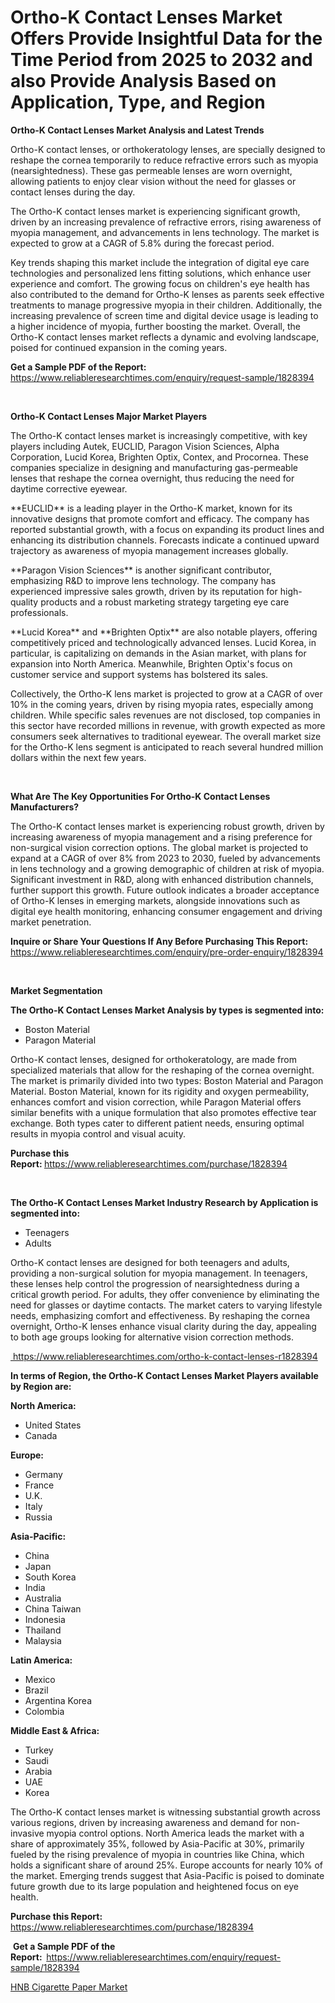 <p><h1>Ortho-K Contact Lenses Market Offers Provide Insightful Data for the Time Period from 2025 to 2032 and also Provide Analysis Based on Application, Type, and Region</h1></p><p><strong>Ortho-K Contact Lenses Market Analysis and Latest Trends</strong></p>
<p><p>Ortho-K contact lenses, or orthokeratology lenses, are specially designed to reshape the cornea temporarily to reduce refractive errors such as myopia (nearsightedness). These gas permeable lenses are worn overnight, allowing patients to enjoy clear vision without the need for glasses or contact lenses during the day. </p><p>The Ortho-K contact lenses market is experiencing significant growth, driven by an increasing prevalence of refractive errors, rising awareness of myopia management, and advancements in lens technology. The market is expected to grow at a CAGR of 5.8% during the forecast period. </p><p>Key trends shaping this market include the integration of digital eye care technologies and personalized lens fitting solutions, which enhance user experience and comfort. The growing focus on children's eye health has also contributed to the demand for Ortho-K lenses as parents seek effective treatments to manage progressive myopia in their children. Additionally, the increasing prevalence of screen time and digital device usage is leading to a higher incidence of myopia, further boosting the market. Overall, the Ortho-K contact lenses market reflects a dynamic and evolving landscape, poised for continued expansion in the coming years.</p></p>
<p><strong>Get a Sample PDF of the Report:&nbsp;</strong> <a href="https://www.reliableresearchtimes.com/enquiry/request-sample/1828394?utm_campaign=2203&utm_medium=2&utm_source=Github&utm_content=ia&utm_term=05042025&utm_id=ortho-k-contact-lenses">https://www.reliableresearchtimes.com/enquiry/request-sample/1828394</a></p>
<p>&nbsp;</p>
<p><strong>Ortho-K Contact Lenses Major Market Players</strong></p>
<p><p>The Ortho-K contact lenses market is increasingly competitive, with key players including Autek, EUCLID, Paragon Vision Sciences, Alpha Corporation, Lucid Korea, Brighten Optix, Contex, and Procornea. These companies specialize in designing and manufacturing gas-permeable lenses that reshape the cornea overnight, thus reducing the need for daytime corrective eyewear.</p><p>**EUCLID** is a leading player in the Ortho-K market, known for its innovative designs that promote comfort and efficacy. The company has reported substantial growth, with a focus on expanding its product lines and enhancing its distribution channels. Forecasts indicate a continued upward trajectory as awareness of myopia management increases globally.</p><p>**Paragon Vision Sciences** is another significant contributor, emphasizing R&D to improve lens technology. The company has experienced impressive sales growth, driven by its reputation for high-quality products and a robust marketing strategy targeting eye care professionals.</p><p>**Lucid Korea** and **Brighten Optix** are also notable players, offering competitively priced and technologically advanced lenses. Lucid Korea, in particular, is capitalizing on demands in the Asian market, with plans for expansion into North America. Meanwhile, Brighten Optix's focus on customer service and support systems has bolstered its sales.</p><p>Collectively, the Ortho-K lens market is projected to grow at a CAGR of over 10% in the coming years, driven by rising myopia rates, especially among children. While specific sales revenues are not disclosed, top companies in this sector have recorded millions in revenue, with growth expected as more consumers seek alternatives to traditional eyewear. The overall market size for the Ortho-K lens segment is anticipated to reach several hundred million dollars within the next few years.</p></p>
<p>&nbsp;</p>
<p><strong>What Are The Key Opportunities For Ortho-K Contact Lenses Manufacturers?</strong></p>
<p><p>The Ortho-K contact lenses market is experiencing robust growth, driven by increasing awareness of myopia management and a rising preference for non-surgical vision correction options. The global market is projected to expand at a CAGR of over 8% from 2023 to 2030, fueled by advancements in lens technology and a growing demographic of children at risk of myopia. Significant investment in R&D, along with enhanced distribution channels, further support this growth. Future outlook indicates a broader acceptance of Ortho-K lenses in emerging markets, alongside innovations such as digital eye health monitoring, enhancing consumer engagement and driving market penetration.</p></p>
<p><strong>Inquire or Share Your Questions If Any Before Purchasing This Report:</strong> <a href="https://www.reliableresearchtimes.com/enquiry/pre-order-enquiry/1828394?utm_campaign=2203&utm_medium=2&utm_source=Github&utm_content=ia&utm_term=05042025&utm_id=ortho-k-contact-lenses">https://www.reliableresearchtimes.com/enquiry/pre-order-enquiry/1828394</a></p>
<p>&nbsp;</p>
<p><strong>Market Segmentation</strong></p>
<p><strong>The Ortho-K Contact Lenses Market Analysis by types is segmented into:</strong></p>
<p><ul><li>Boston Material</li><li>Paragon Material</li></ul></p>
<p><p>Ortho-K contact lenses, designed for orthokeratology, are made from specialized materials that allow for the reshaping of the cornea overnight. The market is primarily divided into two types: Boston Material and Paragon Material. Boston Material, known for its rigidity and oxygen permeability, enhances comfort and vision correction, while Paragon Material offers similar benefits with a unique formulation that also promotes effective tear exchange. Both types cater to different patient needs, ensuring optimal results in myopia control and visual acuity.</p></p>
<p><strong>Purchase this Report:&nbsp;</strong><a href="https://www.reliableresearchtimes.com/purchase/1828394?utm_campaign=2203&utm_medium=2&utm_source=Github&utm_content=ia&utm_term=05042025&utm_id=ortho-k-contact-lenses">https://www.reliableresearchtimes.com/purchase/1828394</a></p>
<p>&nbsp;</p>
<p><strong>The Ortho-K Contact Lenses Market Industry Research by Application is segmented into:</strong></p>
<p><ul><li>Teenagers</li><li>Adults</li></ul></p>
<p><p>Ortho-K contact lenses are designed for both teenagers and adults, providing a non-surgical solution for myopia management. In teenagers, these lenses help control the progression of nearsightedness during a critical growth period. For adults, they offer convenience by eliminating the need for glasses or daytime contacts. The market caters to varying lifestyle needs, emphasizing comfort and effectiveness. By reshaping the cornea overnight, Ortho-K lenses enhance visual clarity during the day, appealing to both age groups looking for alternative vision correction methods.</p></p>
<p><a href="https://www.reliableresearchtimes.com/ortho-k-contact-lenses-r1828394?utm_campaign=2203&utm_medium=2&utm_source=Github&utm_content=ia&utm_term=05042025&utm_id=ortho-k-contact-lenses">&nbsp;https://www.reliableresearchtimes.com/ortho-k-contact-lenses-r1828394</a></p>
<p><strong>In terms of Region, the Ortho-K Contact Lenses Market Players available by Region are:</strong></p>
<p>
    <p> <strong> North America: </strong>
        <ul>
            <li>United States</li>
            <li>Canada</li>
        </ul>
        </p> 
    <p> <strong> Europe: </strong>
        <ul>
            <li>Germany</li>
            <li>France</li>
            <li>U.K.</li>
            <li>Italy</li>
            <li>Russia</li>
        </ul>
        </p> 
    <p> <strong> Asia-Pacific: </strong>
        <ul>
            <li>China</li>
            <li>Japan</li>
            <li>South Korea</li>
            <li>India</li>
            <li>Australia</li>
            <li>China Taiwan</li>
            <li>Indonesia</li>
            <li>Thailand</li>
            <li>Malaysia</li>
        </ul>
        </p> 
    <p> <strong> Latin America: </strong>
        <ul>
            <li>Mexico</li>
            <li>Brazil</li>
            <li>Argentina Korea</li>
            <li>Colombia</li>
        </ul>
        </p> 
    <p> <strong> Middle East & Africa: </strong>
        <ul>
            <li>Turkey</li>
            <li>Saudi</li>
            <li>Arabia</li>
            <li>UAE</li>
            <li>Korea</li>
        </ul>
    </p>
    </p>
<p><p>The Ortho-K contact lenses market is witnessing substantial growth across various regions, driven by increasing awareness and demand for non-invasive myopia control options. North America leads the market with a share of approximately 35%, followed by Asia-Pacific at 30%, primarily fueled by the rising prevalence of myopia in countries like China, which holds a significant share of around 25%. Europe accounts for nearly 10% of the market. Emerging trends suggest that Asia-Pacific is poised to dominate future growth due to its large population and heightened focus on eye health.</p></p>
<p><strong>Purchase this Report: </strong><a href="https://www.reliableresearchtimes.com/purchase/1828394?utm_campaign=2203&utm_medium=2&utm_source=Github&utm_content=ia&utm_term=05042025&utm_id=ortho-k-contact-lenses">https://www.reliableresearchtimes.com/purchase/1828394</a></p>
<p>&nbsp;<strong>Get a Sample PDF of the Report:&nbsp;&nbsp;</strong><a href="https://www.reliableresearchtimes.com/enquiry/request-sample/1828394?utm_campaign=2203&utm_medium=2&utm_source=Github&utm_content=ia&utm_term=05042025&utm_id=ortho-k-contact-lenses">https://www.reliableresearchtimes.com/enquiry/request-sample/1828394</a></p>
<p><strong></strong></p>
<p><p><a href="https://github.com/HobertDavis43/Market-Research-Report-List-2/blob/main/hnb-cigarette-paper-market.md?utm_campaign=2203&utm_medium=2&utm_source=Github&utm_content=ia&utm_term=05042025&utm_id=ortho-k-contact-lenses">HNB Cigarette Paper Market</a></p></p>